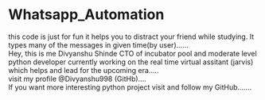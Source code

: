 # Whatsapp_Automation
this code is just for fun it helps you to distract your friend while studying. It types many of the messages in given time(by user)......<br>
Hey, this is me Divyanshu Shinde CTO of incubator pool and moderate level python developer currently working on the real time virtual assitant (jarvis) which helps and lead for the upcoming era.....<br>
visit my profile @Divyanshu998 (GitHb)....<br>
If you want more interesting python project visit and follow my GitHub.......
